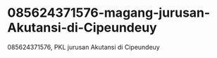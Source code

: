 # 085624371576-magang-jurusan-Akutansi-di-Cipeundeuy
085624371576, PKL jurusan Akutansi di Cipeundeuy 

